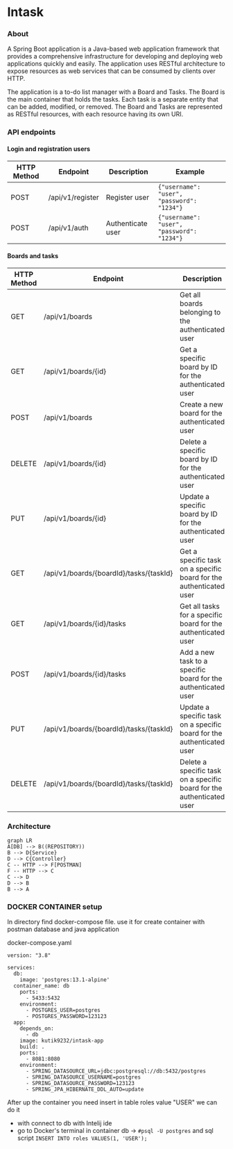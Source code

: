 # Intask 
### About 

A Spring Boot application is a Java-based web application framework that provides a comprehensive infrastructure for developing and deploying web applications quickly and easily. The application uses RESTful architecture to expose resources as web services that can be consumed by clients over HTTP.

The application is a to-do list manager with a Board and Tasks. The Board is the main container that holds the tasks. Each task is a separate entity that can be added, modified, or removed. The Board and Tasks are represented as RESTful resources, with each resource having its own URI.

### API endpoints  
#### Login and registration users

| HTTP Method | Endpoint        | Description                      | Example                                           |
|-------------|----------------|----------------------------------|---------------------------------------------------|
| POST        | /api/v1/register | Register user                    | `{"username": "user", "password": "1234"}` |
| POST        | /api/v1/auth    | Authenticate user                | `{"username": "user", "password": "1234"}` |

#### Boards and tasks 
| HTTP Method | Endpoint                          | Description                                             |
| ----------- | -------------------------------- | ------------------------------------------------------- |
| GET         | /api/v1/boards                   | Get all boards belonging to the authenticated user      |
| GET         | /api/v1/boards/{id}              | Get a specific board by ID for the authenticated user   |
| POST        | /api/v1/boards                   | Create a new board for the authenticated user           |
| DELETE      | /api/v1/boards/{id}              | Delete a specific board by ID for the authenticated user|
| PUT         | /api/v1/boards/{id}              | Update a specific board by ID for the authenticated user|
| GET         | /api/v1/boards/{boardId}/tasks/{taskId} | Get a specific task on a specific board for the authenticated user |
| GET         | /api/v1/boards/{id}/tasks        | Get all tasks for a specific board for the authenticated user |
| POST        | /api/v1/boards/{id}/tasks        | Add a new task to a specific board for the authenticated user|
| PUT         | /api/v1/boards/{boardId}/tasks/{taskId} | Update a specific task on a specific board for the authenticated user |
| DELETE      | /api/v1/boards/{boardId}/tasks/{taskId} | Delete a specific task on a specific board for the authenticated user |



### Architecture

```mermaid
graph LR
A[DB] --> B((REPOSITORY))
B --> D{Service}
D --> C{Controller}
C -- HTTP --> F[POSTMAN]
F -- HTTP --> C
C --> D
D --> B
B --> A
```

### DOCKER CONTAINER setup 
In directory find docker-compose file.
use it for create container with postman database and java application 


docker-compose.yaml



    version: "3.8"  
      
    services:  
      db:  
        image: 'postgres:13.1-alpine'  
      container_name: db  
        ports:  
          - 5433:5432  
        environment:  
          - POSTGRES_USER=postgres  
          - POSTGRES_PASSWORD=123123  
      app:  
        depends_on:  
          - db  
        image: kutik9232/intask-app  
        build: .  
        ports:  
          - 8081:8080  
        environment:  
          - SPRING_DATASOURCE_URL=jdbc:postgresql://db:5432/postgres  
          - SPRING_DATASOURCE_USERNAME=postgres  
          - SPRING_DATASOURCE_PASSWORD=123123  
          - SPRING_JPA_HIBERNATE_DDL_AUTO=update


After up the container you need insert in table roles value "USER"
we can do it 
* with connect to db with Intelij ide 
* go to Docker's terminal in container db -> 
   `#psql -U postgres` and sql script `INSERT INTO roles VALUES(1, 'USER');`  
